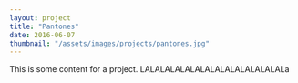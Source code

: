 ```yaml
---
layout: project
title: "Pantones"
date: 2016-06-07
thumbnail: "/assets/images/projects/pantones.jpg"
---
```


This is some content for a project. LALALALALALALALALALALALALALALa